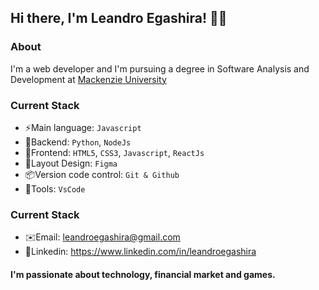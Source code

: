 ## Hi there, I'm Leandro Egashira! 🧑‍💻

<!-- [![Linkedin](https://img.shields.io/badge/linkedin-%230077B5.svg?style=for-the-badge&logo=linkedin&logoColor=white)](https://www.linkedin.com/in/leandroegashira/)
[![Instagram](https://img.shields.io/badge/Instagram-%23E4405F.svg?style=for-the-badge&logo=Instagram&logoColor=white)](https://www.instagram.com/leandroegashira)

![Leandro GitHub stats](https://github-readme-stats.vercel.app/api?username=leandrohegashira&show_icons=true&theme=) -->

### About
I'm a web developer and I'm pursuing a degree in Software Analysis and Development at [Mackenzie University](https://www.mackenzie.br/)

### Current Stack

<!-- <div style="display: inline_block">
  <img align="center" alt="" src="https://img.shields.io/badge/html5-%23E34F26.svg?style=for-the-badge&logo=html5&logoColor=white"/>
  <img align="center" alt="" src="https://img.shields.io/badge/css3-%231572B6.svg?style=for-the-badge&logo=css3&logoColor=white"/>
  <img align="center" alt="" src="https://img.shields.io/badge/javascript-%23323330.svg?style=for-the-badge&logo=javascript&logoColor=%23F7DF1E"/>
  <img align="center" alt="" src="https://img.shields.io/badge/python-3670A0?style=for-the-badge&logo=python&logoColor=ffdd54"/>
  <img align="center" alt="" src="https://img.shields.io/badge/react-%2320232a.svg?style=for-the-badge&logo=react&logoColor=%2361DAFB"/>
  <img align="center" alt="" src="https://img.shields.io/badge/mysql-%2300f.svg?style=for-the-badge&logo=mysql&logoColor=white"/>
</div><br> -->

- ⚡️Main language: `Javascript`
- 📡Backend: `Python`, `NodeJs`
- 🚀Frontend: `HTML5`, `CSS3`, `Javascript`, `ReactJs`
- 🎨Layout Design: `Figma`
- 📦️Version code control: `Git & Github`
- 🔧Tools: `VsCode`

### Current Stack
- ✉️Email: leandroegashira@gmail.com
- 👤Linkedin: https://www.linkedin.com/in/leandroegashira


#### I'm passionate about technology, financial market and games.
